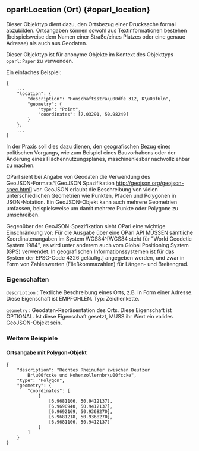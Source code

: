 oparl:Location (Ort)  {#oparl_location}
-------------------

Dieser Objekttyp dient dazu, den Ortsbezug einer Drucksache formal 
abzubilden. Ortsangaben können sowohl aus Textinformationen bestehen 
(beispielsweise dem Namen einer Straße/eines Platzes oder eine genaue 
Adresse) als auch aus Geodaten.

Dieser Objekttyp ist für anonyme Objekte im Kontext des Objekttyps
`oparl:Paper` zu verwenden.

Ein einfaches Beispiel:

~~~~~  {#location_ex1 .json}
{
    ...
    "location": {
        "description": "Honschaftsstra\u00dfe 312, K\u00f6ln",
        "geometry": {
            "type": "Point",
            "coordinates": [7.03291, 50.98249]
        }
    },
    ...
}
~~~~~

In der Praxis soll dies dazu dienen, den geografischen Bezug eines
politischen Vorgangs, wie zum Beispiel eines Bauvorhabens oder der 
Änderung eines Flächennutzungsplanes, maschinenlesbar nachvollziehbar
zu machen.

OParl sieht bei Angabe von Geodaten die Verwendung des  
GeoJSON-Formats^[GeoJSON Spazifikation 
<http://geojson.org/geojson-spec.html>] vor. GeoJSON erlaubt die 
Beschreibung von vielen unterschiedlichen Geometrien wie Punkten, Pfaden und 
Polygonen in JSON-Notation. Ein GeoJSON-Objekt kann auch mehrere Geometrien
umfassen, beispielsweise um damit mehrere Punkte oder Polygone zu umschreiben.

Gegenüber der GeoJSON-Spezifikation sieht OParl eine wichtige
Einschränkung vor: Für die Ausgabe über eine OParl API MÜSSEN sämtliche
Koordinatenangaben im System WGS84^[WGS84 steht für "World Geodetic System 1984",
es wird unter anderem auch vom Global Positioning System (GPS) verwendet.
In geografischen Informationssystemen ist für das System der EPSG-Code 4326 
geläufig.] angegeben werden, und zwar in Form von Zahlenwerten (Fließkommazahlen)
für Längen- und Breitengrad.

### Eigenschaften ###

`description`
:   Textliche Beschreibung eines Orts, z.B. in Form einer Adresse. Diese Eigenschaft ist EMPFOHLEN. Typ: Zeichenkette.

`geometry`
:   Geodaten-Repräsentation des Orts. Diese Eigenschaft ist OPTIONAL. Ist diese Eigenschaft gesetzt, MUSS ihr Wert ein valides GeoJSON-Objekt sein.

### Weitere Beispiele

#### Ortsangabe mit Polygon-Objekt

~~~~~  {#location_ex2 .json}
{
    "description": "Rechtes Rheinufer zwischen Deutzer
        Br\u00fccke und Hohenzollernbr\u00fccke",
    "type": "Polygon",
    "geometry": {
        "coordinates": [
            [
                [6.9681106, 50.9412137],
                [6.9690940, 50.9412137],
                [6.9692169, 50.9368270],
                [6.9681218, 50.9368270],
                [6.9681106, 50.9412137]
            ]
        ]
    }
}
~~~~~

